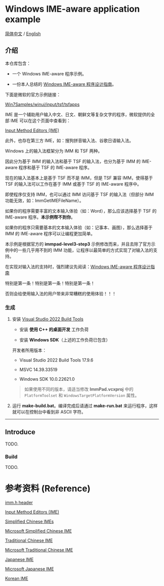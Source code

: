 # Windows IME-aware application example

[简体中文](#介绍) / [English](#introduce)

## 介绍

本仓库包含：

- 一个 Windows IME-aware 程序示例。

- 一份本人总结的 [Windows IME-aware 程序设计指南](./docs/zh_Hans/Index.md)。

下面是微软的官方示例链接：

[Win7Samples/winui/input/tsf/tsfapps](https://github.com/microsoft/Windows-classic-samples/tree/main/Samples/Win7Samples/winui/input/tsf/tsfapps)

IME 是一个辅助用户输入中文、日文、朝鲜文等复杂文字的程序，微软提供的全部 IME 可以在这个页面中查看到：

[Input Method Editors (IME)](https://learn.microsoft.com/en-us/globalization/input/input-method-editors)

此外，也存在第三方 IME，如：搜狗拼音输入法、谷歌日语输入法。

Windows 上的输入法框架分为 IMM 和 TSF 两种。

因此分为基于 IMM 的输入法和基于 TSF 的输入法，也分为基于 IMM 的 IME-aware 程序和基于 TSF 的 IME-aware 程序。

现在的输入法基本上是基于 TSF 而不是 IMM，但是 TSF 兼容 IMM，使得基于 TSF 的输入法可以工作在基于 IMM 或基于 TSF 的 IME-aware 程序中。

即使程序仅支持 IMM，也可以通过 IMM 访问基于 TSF 的输入法（但部分 IMM 功能无效，如：ImmGetIMEFileName）。

如果你的程序需要丰富的文本输入体验（如：Word），那么应该选择基于 TSF 的 IME-aware 程序。**本示例帮不到你**。

如果你的程序只需要基本的文本输入体验（如：记事本、画图），那么选择基于 IMM 的 IME-aware 程序可以让编程更加简单。

本示例是根据官方的 **immpad-level3-step3** 示例修改而来，并且去除了官方示例中的一些几乎用不到的 IMM 功能，让程序以最简单的方式实现了对输入法的支持。

在实现对输入法的支持时，强烈建议先阅读：[Windows IME-aware 程序设计指南](./docs/zh_Hans/Index.md)

特别是第一条！特别是第一条！特别是第一条！

否则会给使用输入法的用户带来非常糟糕的使用体验！！！

### 生成

1. 安装 [Visual Studio 2022 Build Tools](https://learn.microsoft.com/zh-cn/visualstudio/install/use-command-line-parameters-to-install-visual-studio?view=vs-2022)

   - 安装 **使用 C++ 的桌面开发** 工作负荷

   - 安装 **Windows SDK**（上述的工作负荷已包含）

   开发者所用版本：

   - Visual Studio 2022 Build Tools 17.9.6

   - MSVC 14.39.33519

   - Windows SDK 10.0.22621.0

   > 如果使用不同的版本，请适当修改 **ImmPad.vcxproj** 中的 `PlatformToolset` 和 `WindowsTargetPlatformVersion` 属性。

2. 运行 **make-build.bat**。编译完成后请通过 **make-run.bat** 来运行程序，这样就可以在控制台中看到非 ASCII 字符。

---

## Introduce

TODO.

### Build

TODO.

# 参考资料 (Reference)

[imm.h header](https://learn.microsoft.com/en-us/windows/win32/api/imm/)

[Input Method Editors (IME)](https://learn.microsoft.com/en-us/globalization/input/input-method-editors)

[Simplified Chinese IMEs](https://learn.microsoft.com/en-us/globalization/input/simplified-chinese-ime)

[Microsoft Simplified Chinese IME](https://support.microsoft.com/en-us/windows/microsoft-simplified-chinese-ime-9b962a3b-2fa4-4f37-811c-b1886320dd72)

[Traditional Chinese IME](https://learn.microsoft.com/en-us/globalization/input/traditional-chinese-ime)

[Microsoft Traditional Chinese IME](https://support.microsoft.com/en-us/windows/microsoft-traditional-chinese-ime-ef596ca5-aff7-4272-b34b-0ac7c2631a38)

[Japanese IME](https://learn.microsoft.com/en-us/globalization/input/japanese-ime)

[Microsoft Japanese IME](https://support.microsoft.com/en-us/windows/microsoft-japanese-ime-da40471d-6b91-4042-ae8b-713a96476916)

[Korean IME](https://learn.microsoft.com/en-us/globalization/input/korean-ime)
